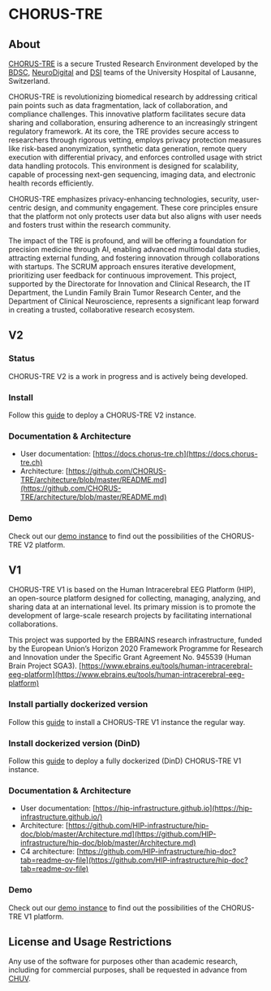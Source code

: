 # CHORUS-TRE

## About

[CHORUS-TRE](https://www.chorus-tre.ch) is a secure Trusted Research Environment developed by the [BDSC](https://www.chuv.ch/en/bdsc/), [NeuroDigital](https://www.chuv.ch/fr/neurosciences/dnc-home/recherche/centre-de-recherche-en-neurosciences/neurotech/research-labs/neurodigitalneurotech) and [DSI](https://www.chuv.ch/fr/fiches/direction-des-systemes-dinformation) teams of the University Hospital of Lausanne, Switzerland.

CHORUS-TRE is revolutionizing biomedical research by addressing critical pain points such as data fragmentation, lack of collaboration, and compliance challenges. This innovative platform facilitates secure data sharing and collaboration, ensuring adherence to an increasingly stringent regulatory framework. At its core, the TRE provides secure access to researchers through rigorous vetting, employs privacy protection measures like risk-based anonymization, synthetic data generation, remote query execution with differential privacy, and enforces controlled usage with strict data handling protocols. This environment is designed for scalability, capable of processing next-gen sequencing, imaging data, and electronic health records efficiently.

CHORUS-TRE emphasizes privacy-enhancing technologies, security, user-centric design, and community engagement. These core principles ensure that the platform not only protects user data but also aligns with user needs and fosters trust within the research community.

The impact of the TRE is profound, and will be offering a foundation for precision medicine through AI, enabling advanced multimodal data studies, attracting external funding, and fostering innovation through collaborations with startups. The SCRUM approach ensures iterative development, prioritizing user feedback for continuous improvement. This project, supported by the Directorate for Innovation and Clinical Research, the IT Department, the Lundin Family Brain Tumor Research Center, and the Department of Clinical Neuroscience, represents a significant leap forward in creating a trusted, collaborative research ecosystem.

## V2

### Status
CHORUS-TRE V2 is a work in progress and is actively being developed.

### Install

Follow this [guide](https://github.com/CHORUS-TRE/.github/blob/master/profile/INSTALL.md) to deploy a CHORUS-TRE V2 instance.

### Documentation & Architecture
- User documentation: [https://docs.chorus-tre.ch](https://docs.chorus-tre.ch)
- Architecture: [https://github.com/CHORUS-TRE/architecture/blob/master/README.md](https://github.com/CHORUS-TRE/architecture/blob/master/README.md)

### Demo

Check out our [demo instance](#) to find out the possibilities of the CHORUS-TRE V2 platform.

## V1

CHORUS-TRE V1 is based on the Human Intracerebral EEG Platform (HIP), an open-source platform designed for collecting, managing, analyzing, and sharing data at an international level. Its primary mission is to promote the development of large-scale research projects by facilitating international collaborations.

This project was supported by the EBRAINS research infrastructure, funded by the European Union’s Horizon 2020 Framework Programme for Research and Innovation under the Specific Grant Agreement No. 945539 (Human Brain Project SGA3). [https://www.ebrains.eu/tools/human-intracerebral-eeg-platform](https://www.ebrains.eu/tools/human-intracerebral-eeg-platform)

### Install partially dockerized version
Follow this [guide](https://github.com/HIP-infrastructure/#install) to install a CHORUS-TRE V1 instance the regular way.

### Install dockerized version (DinD)
Follow this [guide](https://github.com/CHORUS-TRE/v1-dockerized/blob/master/README.md) to deploy a fully dockerized (DinD) CHORUS-TRE V1 instance.

### Documentation & Architecture
- User documentation: [https://hip-infrastructure.github.io](https://hip-infrastructure.github.io/)
- Architecture: [https://github.com/HIP-infrastructure/hip-doc/blob/master/Architecture.md](https://github.com/HIP-infrastructure/hip-doc/blob/master/Architecture.md)
- C4 architecture: [https://github.com/HIP-infrastructure/hip-doc?tab=readme-ov-file](https://github.com/HIP-infrastructure/hip-doc?tab=readme-ov-file)

### Demo

Check out our [demo instance](#) to find out the possibilities of the CHORUS-TRE V1 platform.

## License and Usage Restrictions

Any use of the software for purposes other than academic research, including for commercial purposes, shall be requested in advance from [CHUV](mailto:pactt.legal@chuv.ch).


